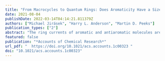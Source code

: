 ```yaml
---
title: "From Macrocycles to Quantum Rings: Does Aromaticity Have a Size Limit?"
date: 2021-08-04
publishDate: 2022-03-14T04:14:21.811379Z
authors: ["Michael Jirásek", "Harry L. Anderson", "Martin D. Peeks"]
publication_types: ["2"]
abstract: "The ring currents of aromatic and antiaromatic molecules are remarkable emergent phenomena. A ring current is a quantum-mechanical feature of the whole system, and its existence cannot be inferred from the properties of the individual components of the ring. Hückel’s rule states that when an aromatic molecule with a circuit of [4n + 2] π electrons is placed in a magnetic field, the field induces a ring current that creates a magnetic field opposing the external field inside the ring. "
featured: false
publication: "*Accounts of Chemical Research*"
url_pdf: "  https://doi.org/10.1021/acs.accounts.1c00323 "
doi: "10.1021/acs.accounts.1c00323"
---
```


